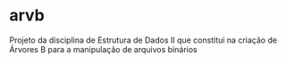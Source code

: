 # arvb
Projeto da disciplina de Estrutura de Dados II que constitui na criação de Árvores B para a manipulação de arquivos binários
